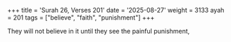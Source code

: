 +++
title = 'Surah 26, Verses 201'
date = '2025-08-27'
weight = 3133
ayah = 201
tags = ["believe", "faith", "punishment"]
+++

They will not believe in it until they see the painful punishment,